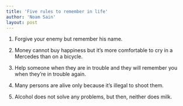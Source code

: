 ```yaml
---
title: 'Five rules to remember in life'
author: 'Noam Sain'
layout: post
---
```


1. Forgive your enemy but remember his name.

2. Money cannot buy happiness but it’s more comfortable to cry in a Mercedes than on a bicycle.

3. Help someone when they are in trouble and they will remember you when they’re in trouble again.

4. Many persons are alive only because it’s illegal to shoot them.

5. Alcohol does not solve any problems, but then, neither does milk.
